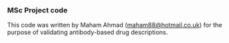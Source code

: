 ### MSc Project code                                                                                                                                                    
This code was written by Maham Ahmad (maham88@hotmail.co.uk) for the purpose of validating antibody-based drug descriptions.

